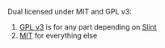 Dual licensed under MIT and GPL v3:

1. [GPL v3](licenses/gpl-3.0.md) is for any part depending on [Slint](https://github.com/slint-ui/slint)
2. [MIT](licenses/MIT.md) for everything else